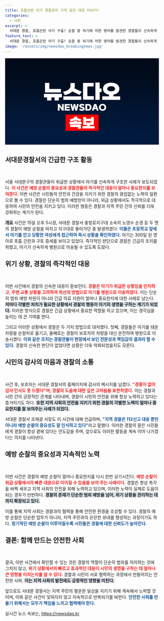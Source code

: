 ```yaml
---
title: 호흡곤란 아기 경찰관의 기적 같은 대응 이야기!
categories:
  - 사회
excerpt: >
  서대문 경찰, 호흡곤란 아기 구출! 순찰 중 위기에 처한 영아를 발견한 경찰들이 신속하게 응급실로 이송해 생명을 구했다. 보호자는 깊은 감사의 뜻을 전하며, 지역 경찰의 헌신을 칭찬했다.
feature_text: >
  서대문 경찰, 호흡곤란 아기 구출! 순찰 중 위기에 처한 영아를 발견한 경찰들이 신속하게 응급실로 이송해 생명을 구했다. 보호자는 깊은 감사의 뜻을 전하며, 지역 경찰의 헌신을 칭찬했다.
image: '/assets/img/newsdao_breakingnews.jpg'
---
```


<p><img src="/assets/img/newsdao_breakingnews.jpg" alt="pcversion 속보" /></p>

<h2 data-ke-size="size26">서대문경찰서의 긴급한 구조 활동</h2>

<p data-ke-size="size16">&nbsp;</p>

<p>서울 서대문구의 경찰관들이 위급한 상황에서 아기를 신속하게 구조한 사례가 보도되었다. <b><span style="color: #ee2323;">이 사건은 예방 순찰의 중요성과 경찰관들의 적극적인 대응이 얼마나 중요한지를 보여준다.</span></b> 이번 사건은 시민들의 안전과 건강을 지키기 위한 경찰의 끊임없는 노력의 일환으로 볼 수 있다. 경찰은 단순히 범죄 예방만이 아니라, 위급 상황에서도 적극적으로 대응하여 시민의 안전을 지키고 있다. 이러한 행동은 경찰과 지역 주민 간의 신뢰를 더욱 강화하는 계기가 된다.</p>

<p><b><span style="background-color: #21538527;">개요</span></b>
사건은 15일 오후 5시경, 서대문 경찰서 충청로지구대 소속의 노영수 순경 등 두 명의 경찰이 예방 순찰을 마치고 지구대로 돌아가던 중 발생하였다. <b><span style="color: #1a5490;">이들은 초등학교 앞에서 아기를 안고 당황한 여성에게 접근하여 즉시 상황을 확인하였다.</span></b> 아기는 300일 된 영아로 호흡 곤란과 구토 증세를 보이고 있었다. 즉각적인 판단으로 경찰은 긴급히 조치를 취했고, 아기가 신속하게 병원으로 이송될 수 있도록 도왔다.</p>

<h2 data-ke-size="size26">위기 상황, 경찰의 즉각적인 대응</h2>

<p data-ke-size="size16">&nbsp;</p>

<p>이번 사건에서 경찰의 신속한 대응이 돋보인다. <b><span style="color: #ee2323;">경찰은 아기가 위급한 상황임을 인지하고, 주변 교통 상황을 고려하여 최선의 방법으로 아기를 병원으로 이송하였다.</span></b> 이는 단순히 범죄 예방 차원이 아니라 긴급 의료 지원이 얼마나 중요한지에 대한 사례로 남는다. <b><span style="background-color: #21538527;">저마다 각별한 처치가 필요한 상황에서 경찰의 행동이 아기의 생명을 구하는 계기가 되었다.</span></b> 이러한 방식으로 경찰은 긴급 상황에서 중요한 역할을 하고 있으며, 이는 경각심을 높이는 데 큰 기여를 한다.</p>

<p>그리고 이러한 상황에서 경찰은 두 가지 방법으로 대처했다. 첫째, 경찰들은 아기를 태운 차량을 순찰차로 옮기고, 둘째로는 경찰이 보호자의 차량을 대신 운전하여 병원으로 이송시켰다. <b><span style="color: #1a5490;">이와 같은 조치는 경찰관들이 현장에서 보인 전문성과 책임감의 결과라 할 수 있다.</span></b> 경찰의 신속한 판단이 없었다면 상황은 더욱 악화되었을지도 모른다.</p>

<h2 data-ke-size="size26">시민의 감사의 마음과 경찰의 소통</h2>

<p data-ke-size="size16">&nbsp;</p>

<p>사건 후, 보호자는 서대문 경찰서의 홈페이지에 감사의 메시지를 남겼다. <b><span style="color: #ee2323;">"경황이 없어 감사 인사도 못 드렸다"며, 경찰의 도움에 대한 깊은 고마움을 표현하였다.</span></b> 이는 경찰과 시민 간의 긍정적인 관계를 나타내며, 경찰이 시민의 안전을 위해 항상 노력하고 있다는 증거이기도 하다. <b><span style="background-color: #21538527;">또한 지역 사회의 안전을 지키기 위한 경찰의 각별한 노력이 얼마나 중요한지를 잘 보여주는 사례가 되었다.</span></b></p>

<p>서대문 경찰서 조재광 서장도 이 사건에 대해 언급하며, <b><span style="color: #1a5490;">"지역 경찰은 112신고 대응 뿐만 아니라 예방 순찰의 중요성도 잘 인식하고 있다"</span></b>라고 말했다. 이러한 경찰의 말은 시민들에게 경찰이 항상 곁에 있다는 안도감을 주며, 앞으로도 이러한 활동을 계속 이어 나가겠다는 의지를 나타낸다.</p>

<h2 data-ke-size="size26">예방 순찰의 중요성과 지속적인 노력</h2>

<p data-ke-size="size16">&nbsp;</p>

<p>이번 사건은 경찰의 예방 순찰이 얼마나 중요한지를 다시 한번 상기시킨다. <b><span style="color: #ee2323;">예방 순찰이 위급 상황에서의 빠른 대응으로 이어질 수 있음을 보여 주는 사례이다.</span></b> 경찰은 항상 촉각을 바짝 세우고 지역 사회의 안전을 위해 노력하고 있으며, 이러한 노력이 실제로 도움이 되는 경우가 빈번하다. <b><span style="background-color: #21538527;">경찰의 존재가 단순한 범죄 예방을 넘어, 위기 상황을 관리하는 데까지 확장되고 있다.</span></b></p>

<p>이를 통해 지역 사회는 경찰과의 협력을 통해 안전한 환경을 조성할 수 있다. 경찰의 예방 순찰은 단순한 업무가 아니라, 지역 주민과의 끈끈한 유대를 형성하는 과정이기도 하다. <b><span style="color: #1a5490;">정기적인 예방 순찰이 이루어질수록 시민들은 경찰에 대한 신뢰도가 높아진다.</span></b></p>

<h2 data-ke-size="size26">결론: 함께 만드는 안전한 사회</h2>

<p data-ke-size="size16">&nbsp;</p>

<p>결국, 이번 사건에서 확인할 수 있는 것은 경찰의 역할이 단순히 범죄를 저지하는 것에 그치지 않고, <b><span style="color: #ee2323;">위기 상황에서의 빠르고 효과적인 대응이 시민의 생명을 구하는 데 얼마나 큰 영향을 미치는지를 알 수 있다.</span></b> 경찰과 시민이 서로 협력하는 과정에서 만들어지는 안전한 사회. <b><span style="background-color: #21538527;">이는 지역 사회의 발전에도 긍정적인 영향을 미친다.</span></b></p>

<p>앞으로도 서대문 경찰서는 지역 주민의 평온한 일상을 지키기 위해 계속해서 노력할 것이며, 이와 같은 사건이 잊혀지지 않고 지속적으로 반복되기를 바란다. <b><span style="color: #1a5490;">안전한 사회를 만들기 위해서는 모두가 책임을 느끼고 협력해야 한다.</span></b></p>
실시간 뉴스 속보는, <a href="https://newsdao.kr" rel="dofollow">https://newsdao.kr</a>


